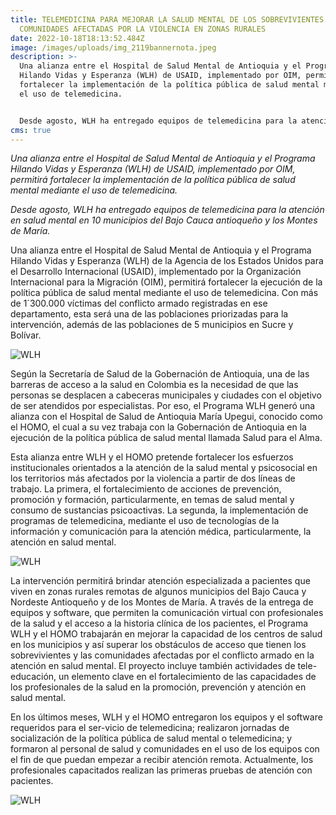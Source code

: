 ```yaml
---
title: TELEMEDICINA PARA MEJORAR LA SALUD MENTAL DE LOS SOBREVIVIENTES Y
  COMUNIDADES AFECTADAS POR LA VIOLENCIA EN ZONAS RURALES
date: 2022-10-18T18:13:52.484Z
image: /images/uploads/img_2119bannernota.jpeg
description: >-
  Una alianza entre el Hospital de Salud Mental de Antioquia y el Programa
  Hilando Vidas y Esperanza (WLH) de USAID, implementado por OIM, permitirá
  fortalecer la implementación de la política pública de salud mental mediante
  el uso de telemedicina.


  Desde agosto, WLH ha entregado equipos de telemedicina para la atención en salud mental en 10 municipios del Bajo Cauca antioqueño y los Montes de María.
cms: true
---
```

*Una alianza entre el Hospital de Salud Mental de Antioquia y el Programa Hilando Vidas y Esperanza (WLH) de USAID, implementado por OIM, permitirá fortalecer la implementación de la política pública de salud mental mediante el uso de telemedicina.*

*Desde agosto, WLH ha entregado equipos de telemedicina para la atención en salud mental en 10 municipios del Bajo Cauca antioqueño y los Montes de María.*

Una alianza entre el Hospital de Salud Mental de Antioquia y el Programa Hilando Vidas y Esperanza (WLH) de la Agencia de los Estados Unidos para el Desarrollo Internacional (USAID), implementado por la Organización Internacional para la Migración (OIM), permitirá fortalecer la ejecución de la política pública de salud mental mediante el uso de telemedicina. Con más de 1´300.000 víctimas del conflicto armado registradas en ese departamento, esta será una de las poblaciones priorizadas para la intervención, además de las poblaciones de 5 municipios en Sucre y Bolívar.

![WLH](https://colombia.iom.int/sites/g/files/tmzbdl1011/files/images/Notas/IMG_2095od.jpg)

Según la Secretaría de Salud de la Gobernación de Antioquia, una de las barreras de acceso a la salud en Colombia es la necesidad de que las personas se desplacen a cabeceras municipales y ciudades con el objetivo de ser atendidos por especialistas. Por eso, el Programa WLH generó una alianza con el Hospital de Salud de Antioquia María Upegui, conocido como el HOMO, el cual a su vez trabaja con la Gobernación de Antioquia en la ejecución de la política pública de salud mental llamada Salud para el Alma. 

Esta alianza entre WLH y el HOMO pretende fortalecer los esfuerzos institucionales orientados a la atención de la salud mental y psicosocial en los territorios más afectados por la violencia a partir de dos líneas de trabajo. La primera, el fortalecimiento de acciones de prevención, promoción y formación, particularmente, en temas de salud mental y consumo de sustancias psicoactivas. La segunda, la implementación de programas de telemedicina, mediante el uso de tecnologías de la información y comunicación para la atención médica, particularmente, la atención en salud mental.

![WLH](https://colombia.iom.int/sites/g/files/tmzbdl1011/files/images/Notas/IMG_2144Mod.jpg)

La intervención permitirá brindar atención especializada a pacientes que viven en zonas rurales remotas de algunos municipios del Bajo Cauca y Nordeste Antioqueño y de los Montes de María. A través de la entrega de equipos y software, que permiten la comunicación virtual con profesionales de la salud y el acceso a la historia clínica de los pacientes, el Programa WLH y el HOMO trabajarán en mejorar la capacidad de los centros de salud en los municipios y así superar los obstáculos de acceso que tienen los sobrevivientes y las comunidades afectadas por el conflicto armado en la atención en salud mental. El proyecto incluye también actividades de tele-educación, un elemento clave en el fortalecimiento de las capacidades de los profesionales de la salud en la promoción, prevención y atención en salud mental. 

En los últimos meses, WLH y el HOMO entregaron los equipos y el software requeridos para el ser-vicio de telemedicina; realizaron jornadas de socialización de la política pública de salud mental o telemedicina; y formaron al personal de salud y comunidades en el uso de los equipos con el fin de que puedan empezar a recibir atención remota. Actualmente, los profesionales capacitados realizan las primeras pruebas de atención con pacientes.

![WLH](https://colombia.iom.int/sites/g/files/tmzbdl1011/files/images/Notas/WhatsApp%20Image%202022-09-07%20at%203.15.34%20PMMod.jpg)